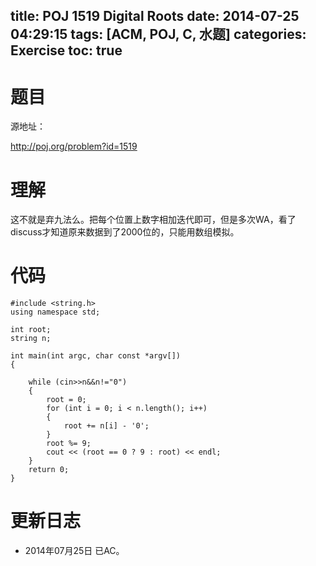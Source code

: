﻿title: POJ 1519 Digital Roots
date: 2014-07-25 04:29:15
tags: [ACM, POJ, C, 水题]
categories: Exercise
toc: true
---
# 题目
源地址：

http://poj.org/problem?id=1519

# 理解
这不就是弃九法么。把每个位置上数字相加迭代即可，但是多次WA，看了discuss才知道原来数据到了2000位的，只能用数组模拟。

<!-- more -->

# 代码
```#include <iostream>
#include <string.h>
using namespace std;

int root;
string n;

int main(int argc, char const *argv[])
{

    while (cin>>n&&n!="0")
    {
        root = 0;
        for (int i = 0; i < n.length(); i++)
        {
            root += n[i] - '0';
        }
        root %= 9;
        cout << (root == 0 ? 9 : root) << endl;
    }
    return 0;
}
```
# 更新日志
- 2014年07月25日 已AC。